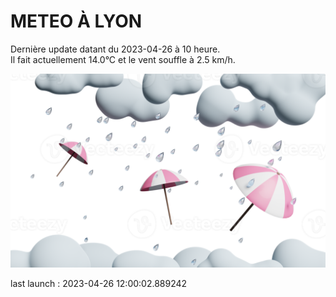 # METEO À LYON

Dernière update datant du 2023-04-26 à 10 heure.  
Il fait actuellement 14.0°C et le vent souffle à 2.5 km/h.      

![](./.github/rain.png)

last launch : 2023-04-26 12:00:02.889242
